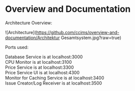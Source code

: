 # Overview and Documentation

Architecture Overview:


![Architecture](https://github.com/ccims/overview-and-documentation/Architektur Gesamtsystem.jpg?raw=true)


Ports used:

Database Service is at localhost:3000 <br />
CPU Monitor is at localhost:3100 <br />
Price Service is at localhost:3300 <br />
Price Service UI is at localhost:4300 <br />
Monitor for Caching Service is at localhost:3400 <br />
Issue Creator/Log Receiver is at localhost:3500 
